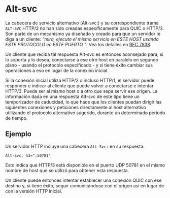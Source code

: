 # Alt-svc

La cabecera de servicio alternativo (Alt-svc:) y su correspondiente trama
`ALT-SVC` HTTP/2 no han sido creadas específicamente para QUIC o HTTP/3. Son
parte de un mecanismo ya diseñado y creado para que un servidor le diga a un
cliente: *"mira, ejecuto el mismo servicio en ESTE HOST usando ESTE PROTOCOLO
en ESTE PUERTO "*. Vea los detalles en [RFC 
7838](https://tools.ietf.org/html/rfc7838).

Un cliente que reciba tal respuesta Alt-svc es entonces aconsejado para, si lo
soporta y lo desea, conectarse a ese otro host en paralelo en segundo plano -
usando el protocolo especificado - y si tiene éxito cambiar sus operaciones a
eso en lugar de la conexión inicial.

Si la conexión inicial utiliza HTTP/2 o incluso HTTP/1, el servidor puede
responder e indicar al cliente que puede volver a conectarse e intentar HTTP/3.
Puede ser al mismo host o a otro que sepa servir ese origen. La información
dada en una respuesta Alt-svc de este tipo tiene un temporizador de caducidad,
lo que hace que los clientes puedan dirigir las siguientes conexiones y
peticiones directamente al host alternativo utilizando el protocolo alternativo
sugerido, durante un determinado periodo de tiempo.

## Ejemplo

Un servidor HTTP incluye una cabecera `Alt-Svc:` en su respuesta:

    Alt-Svc: h3=":50781"

Esto indica que HTTP/3 está disponible en el puerto UDP 50781 en el mismo nombre
de host que se utilizó para obtener esta respuesta.

Un cliente puede entonces intentar establecer una conexión QUIC con ese destino
y, si tiene éxito, seguir comunicándose con el origen así en lugar de con la
versión HTTP inicial.
